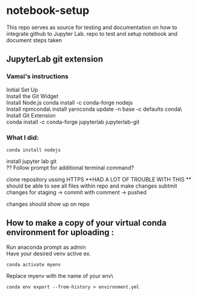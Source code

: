 # notebook-setup
This repo serves as source for testing and documentation on how to integrate github to Jupyter Lab.
repo to test and setup notebook and document steps taken



## JupyterLab git extension

### Vamsi's instructions
Initial Set Up\
Install the Git Widget\
Install Node.js conda install -c conda-forge nodejs\
Install npmconda\ 
install yarnconda update -n base -c defaults conda\ 
Install Git Extension\
conda install -c conda-forge jupyterlab jupyterlab-git


### What I did:
```
conda install nodejs
```
install jupyter lab git\
?? Follow prompt for additional terminal command?

clone repository ussing HTTPS
**HAD A LOT OF TROUBLE WITH THIS **
should be able to see all files within repo and make changes
subtmit changes for staging -> commit with comment -> pushed

changes should show up on repo 


## How to make a copy of your virtual conda environment for uploading :
Run anaconda prompt as admin\
Have your desired venv active ex.
```
conda activate myenv
```
Replace myenv with the name of your env\
```
conda env export --from-history > environment.yml
```





